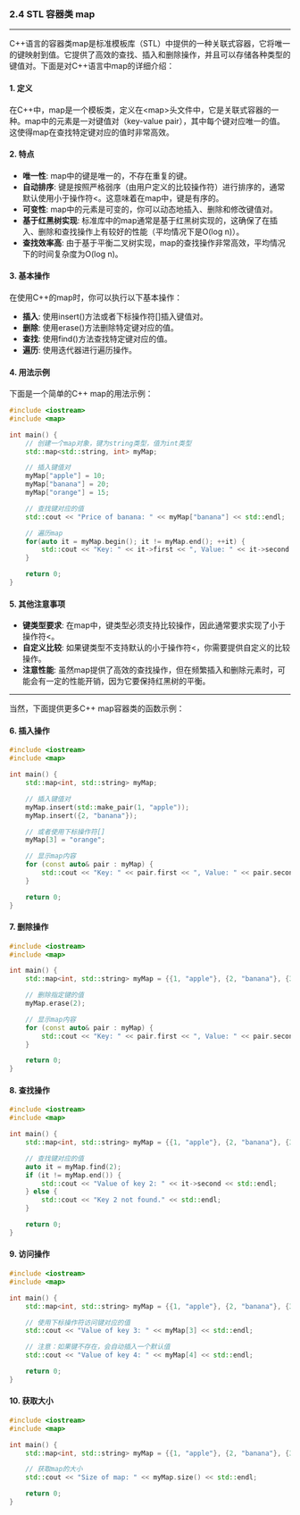 ### 2.4 STL 容器类 map

------

C++语言的容器类map是标准模板库（STL）中提供的一种关联式容器，它将唯一的键映射到值。它提供了高效的查找、插入和删除操作，并且可以存储各种类型的键值对。下面是对C++语言中map的详细介绍：

#### 1. 定义
在C++中，map是一个模板类，定义在\<map\>头文件中，它是关联式容器的一种。map中的元素是一对键值对（key-value pair），其中每个键对应唯一的值。这使得map在查找特定键对应的值时非常高效。


#### 2. 特点

- **唯一性**: map中的键是唯一的，不存在重复的键。
- **自动排序**: 键是按照严格弱序（由用户定义的比较操作符）进行排序的，通常默认使用小于操作符\<。这意味着在map中，键是有序的。
- **可变性**: map中的元素是可变的，你可以动态地插入、删除和修改键值对。
- **基于红黑树实现**: 标准库中的map通常是基于红黑树实现的，这确保了在插入、删除和查找操作上有较好的性能（平均情况下是O(log n)）。
- **查找效率高**: 由于基于平衡二叉树实现，map的查找操作非常高效，平均情况下的时间复杂度为O(log n)。


#### 3. 基本操作

在使用C++的map时，你可以执行以下基本操作：
- **插入**: 使用insert()方法或者下标操作符[]插入键值对。
- **删除**: 使用erase()方法删除特定键对应的值。
- **查找**: 使用find()方法查找特定键对应的值。
- **遍历**: 使用迭代器进行遍历操作。


#### 4. 用法示例

下面是一个简单的C++ map的用法示例：
```cpp
#include <iostream>
#include <map>

int main() {
    // 创建一个map对象，键为string类型，值为int类型
    std::map<std::string, int> myMap;

    // 插入键值对
    myMap["apple"] = 10;
    myMap["banana"] = 20;
    myMap["orange"] = 15;

    // 查找键对应的值
    std::cout << "Price of banana: " << myMap["banana"] << std::endl;

    // 遍历map
    for(auto it = myMap.begin(); it != myMap.end(); ++it) {
        std::cout << "Key: " << it->first << ", Value: " << it->second << std::endl;
    }

    return 0;
}
```


#### 5. 其他注意事项

- **键类型要求**: 在map中，键类型必须支持比较操作，因此通常要求实现了小于操作符\<。
- **自定义比较**: 如果键类型不支持默认的小于操作符\<，你需要提供自定义的比较操作。
- **注意性能**: 虽然map提供了高效的查找操作，但在频繁插入和删除元素时，可能会有一定的性能开销，因为它要保持红黑树的平衡。

------


当然，下面提供更多C++ map容器类的函数示例：

#### 6. 插入操作
```cpp
#include <iostream>
#include <map>

int main() {
    std::map<int, std::string> myMap;

    // 插入键值对
    myMap.insert(std::make_pair(1, "apple"));
    myMap.insert({2, "banana"});

    // 或者使用下标操作符[]
    myMap[3] = "orange";

    // 显示map内容
    for (const auto& pair : myMap) {
        std::cout << "Key: " << pair.first << ", Value: " << pair.second << std::endl;
    }

    return 0;
}
```

#### 7. 删除操作

```cpp
#include <iostream>
#include <map>

int main() {
    std::map<int, std::string> myMap = {{1, "apple"}, {2, "banana"}, {3, "orange"}};

    // 删除指定键的值
    myMap.erase(2);

    // 显示map内容
    for (const auto& pair : myMap) {
        std::cout << "Key: " << pair.first << ", Value: " << pair.second << std::endl;
    }

    return 0;
}
```


#### 8. 查找操作

```cpp
#include <iostream>
#include <map>

int main() {
    std::map<int, std::string> myMap = {{1, "apple"}, {2, "banana"}, {3, "orange"}};

    // 查找键对应的值
    auto it = myMap.find(2);
    if (it != myMap.end()) {
        std::cout << "Value of key 2: " << it->second << std::endl;
    } else {
        std::cout << "Key 2 not found." << std::endl;
    }

    return 0;
}
```


#### 9. 访问操作

```cpp
#include <iostream>
#include <map>

int main() {
    std::map<int, std::string> myMap = {{1, "apple"}, {2, "banana"}, {3, "orange"}};

    // 使用下标操作符访问键对应的值
    std::cout << "Value of key 3: " << myMap[3] << std::endl;

    // 注意：如果键不存在，会自动插入一个默认值
    std::cout << "Value of key 4: " << myMap[4] << std::endl;

    return 0;
}
```


#### 10. 获取大小

```cpp
#include <iostream>
#include <map>

int main() {
    std::map<int, std::string> myMap = {{1, "apple"}, {2, "banana"}, {3, "orange"}};

    // 获取map的大小
    std::cout << "Size of map: " << myMap.size() << std::endl;

    return 0;
}
```


